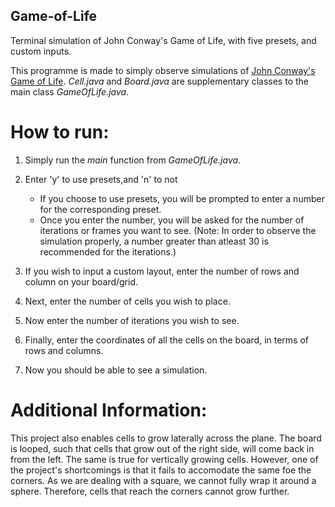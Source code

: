 ## Game-of-Life
Terminal simulation of John Conway's Game of Life, with five presets, and custom inputs.

This programme is made to simply observe simulations of [John Conway's Game of Life]([url](https://en.wikipedia.org/wiki/Conway%27s_Game_of_Life)). *Cell.java* and *Board.java* are supplementary classes to the main class *GameOfLife.java*. 

# How to run:

1. Simply run the *main* function from *GameOfLife.java*.
2. Enter 'y' to use presets,and 'n' to not
   - If you choose to use presets, you will be prompted to enter a number for the corresponding preset.
   - Once you enter the number, you will be asked for the number of iterations or frames you want to see. (Note: In order to observe the simulation properly, a number greater than atleast 30 is recommended for the iterations.)

3. If you wish to input a custom layout, enter the number of rows and column on your board/grid.
4. Next, enter the number of cells you wish to place.
5. Now enter the number of iterations you wish to see.
6. Finally, enter the coordinates of all the cells on the board, in terms of rows and columns.
7. Now you should be able to see a simulation.

# Additional Information:

This project also enables cells to grow laterally across the plane. The board is looped, such that cells that grow out of the right side, will come back in from the left. The same is true for vertically growing cells. However, one of the project's shortcomings is that it fails to accomodate the same foe the corners. As we are dealing with a square, we cannot fully wrap it around a sphere. Therefore, cells that reach the corners cannot grow further.
